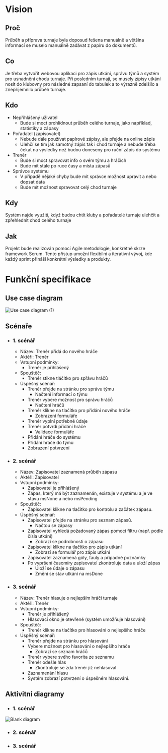 # Vision
## Proč
Průběh a příprava turnaje byla doposud řešena manuálně a většina informací se muselo manuálně zadávat z papíru do dokumentů.
## Co
Je třeba vytvořit webovou aplikaci pro zápis utkání, správu týmů a systém pro usnadnění chodu turnaje.
Při posledním turnaji, se musely zípisy utkání nosit do klubovny pro následné zapsaní do tabulek a to výrazně zdelšilo a znepříjemnilo průběh turnaje.
## Kdo
- Nepřihlášený uživatel
  - Bude si moct prohlídnout průběh celého turnaje, jako například, statistiky a zápasy
- Pořadatel (zapisovatel)
  - Nebude dále používat papírové zápisy, ale přejde na online zápis
  - Ulehčí se tím jak samotný zápis tak i chod turnaje a nebude třeba čekat na výsledky než budou doneseny pro ruční zápis do systému
- Trenér
  - Bude si moct spravovat info o svém týmu a hráčích
  - Bude mít stále po ruce časy a místa zápasů
- Správce systému
  - V případě nějaké chyby bude mít správce možnost upravit a nebo dopsat data
  - Bude mít možnost spravovat celý chod turnaje
## Kdy
Systém najde využití, když budou chtít kluby a pořadatelé turnaje ulehčit a zpřehlednit chod celého turnaje
## Jak
Projekt bude realizován pomocí Agile metodologie, konkrétně skrze framework Scrum. Tento přístup umožní flexibilní a iterativní vývoj, kde každý sprint přináší konkrétní výsledky a produkty.

# Funkční specifikace
## Use case diagram
![Use case diagram (1)](https://github.com/user-attachments/assets/8a3af26c-5956-48c4-aec1-099126b2648b)

## Scénaře
- ### 1. scénář
  - Název: Trenér přidá do nového hráče
  - Aktéři: Trenér
  - Vstupní podmínky:
    - Trenér je přihlášený
  - Spouštěč:
    - Trenér stikne tláčitko pro spřávu hráčů
  - Úspěšný scénář:
    - Trenér přejde na stránku pro správu týmu
      - Načtení informací o týmu
    - Trenér vybere možnost pro správu hráčů
      - Načtení hráčů
    - Trenér klikne na tlačítko pro přidání nového hráče
      - Zobrazení formuláře
    - Trenér vyplní potřebné údaje
    - Trenér potvrdí přidání hráče
      - Validace formuláře
    - Přidání hráče do systému
    - Přidání hráče do týmu
    - Zobrazení potvrzení
- ### 2. scénář
  - Název: Zapisovatel zaznamená průběh zápasu
  - Aktéři: Zapisovatel
  - Vstupní podmínky:
     - Zapisovatel je přihlášený
     - Zápas, který má být zaznamenán, existuje v systému a je ve stavu msNone a nebo msPending
  - Spouštěč:
      - Zapisovatel klikne na tlačítko pro kontrolu a začátek zápasu.
  - Úspěšný scénář: 
      - Zapisovatel přejde na stránku pro seznam zápasů.
        - Načtou se zápasy
      - Zapisovatel vyhledá požadovaný zápas pomocí filtru (např. podle čísla utkání)
        - Zobrazí se podrobnosti o zápasu
      - Zapisovatel klikne na tlačítko pro zápis utkání
        - Zobrazí se formulář pro zápis utkání
      - Zapisovatel zaznamená góly, fauly a případné poznámky
      - Po vypršení časomíry zapisovatel zkontroluje data a uloží zápas
        - Uloží se údaje o zápasu
        - Změní se stav utkání na msDone
- ### 3. scénář
  - Název: Trenér hlasuje o nejlepším hráči turnaje
  - Aktéři: Trenér
  - Vstupní podmínky:
    - Trenér je přihlášený
    - Hlasovací okno je otevřené (systém umožňuje hlasování)
  - Spouštěč:
    - Trenér klikne na tlačítko pro hlasování o nejlepšího hráče
  - Úspěšný scénář:
    - Trenér přejde na stránku pro hlasování
    - Vybere možnost pro hlasování o nejlepšího hráče
      - Zobrazí se seznam hráčů
    - Trenér vybere svého favorita ze seznamu
    - Trenér odešle hlas
      - Zkontroluje se zda trenér již nehlasoval
    - Zaznamenání hlasu
    - Systém zobrazí potvrzení o úspešném hlasování.
## Aktivitní diagramy
  - ### 1. scénář
![Blank diagram](https://github.com/user-attachments/assets/4c111fd9-c757-4f25-b7cc-b02d96c37fc8)
  - ### 2. scénář
  - ### 3. scénář
 
